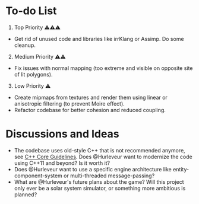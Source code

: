 # To-do List
1. Top Priority ⚠⚠⚠
- Get rid of unused code and libraries like irrKlang or Assimp. Do some cleanup.
2. Medium Priority ⚠⚠
- Fix issues with normal mapping (too extreme and visible on opposite site of lit polygons).
3. Low Priority ⚠
- Create mipmaps from textures and render them using linear or anisotropic filtering (to prevent Moire effect).
- Refactor codebase for better cohesion and reduced coupling.

# Discussions and Ideas
- The codebase uses old-style C++ that is not recommended anymore, see [C++ Core Guidelines](https://isocpp.github.io/CppCoreGuidelines/CppCoreGuidelines).
Does @Hurleveur want to modernize the code using C++11 and beyond? Is it worth it?
- Does @Hurleveur want to use a specific engine architecture like entity-component-system or multi-threaded message-passing?
- What are @Hurleveur's future plans about the game? Will this project only ever be a solar system simulator, or something more ambitious is planned?
